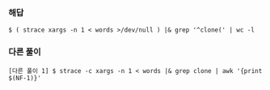 ### 해답

```
$ ( strace xargs -n 1 < words >/dev/null ) |& grep '^clone(' | wc -l
```

### 다른 풀이

```
[다른 풀이 1] $ strace -c xargs -n 1 < words |& grep clone | awk '{print $(NF-1)}'
```
